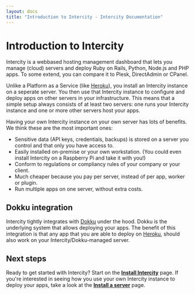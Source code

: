 ```yaml
---
layout: docs
title: "Introduction to Intercity - Intercity Documentation"
---
```


<h1 class="m-t-0">Introduction to Intercity</h1>

Intercity is a webbased hosting management dashboard that lets you manage (cloud) servers and deploy Ruby on Rails, Python, Node.js and PHP apps. To some extend, you can compare it to Plesk, DirectAdmin or CPanel.

Unlike a Platform as a Service (like [Heroku](https://heroku.com)), you install an Intercity instance on a seperate server. You then use that Intercity instance to configure and deploy apps on other servers in your infrastructure. This means that a simple setup always consists of at least two servers: one runs your Intercity instance and one or more other servers host your apps.

Having your own Intercity instance on your own server has lots of benefits. We think these are the most important ones:

* Sensitive data (API keys, credentials, backups) is stored on a server you control and that only you have access to.
* Easily installed on-premise or your own workstation. (You could even install Intercity on a Raspberry Pi and take it with you!)
* Conform to regulations or compliancy rules of your company or your client.
* Much cheaper because you pay per server, instead of per app, worker or plugin.
* Run multiple apps on one server, without extra costs.

## Dokku integration

Intercity tightly integrates with [Dokku](https://github.com/dokku/dokku) under the hood. Dokku is the underlying system that allows deploying your apps. The benefit of this integration is that any app that you are able to deploy on [Heroku](https://heroku.com), should also work on your Intercity/Dokku-managed server.

## Next steps

Ready to get started with Intercity? Start on the **[Install Intercity](/docs/install.html)** page. If you're interested in seeing how you use your own Intercity instance to deploy your apps, take a look at the **[Install a server](/docs/install-server.html)** page.

